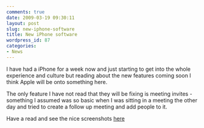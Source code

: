 ```yaml
---
comments: true
date: 2009-03-19 09:30:11
layout: post
slug: new-iphone-software
title: New iPhone software
wordpress_id: 87
categories:
- News
---
```


I have had a iPhone for a week now and just starting to get into the whole experience and culture but reading about the new features coming soon I think Apple will be onto something here.

The only feature I have not read that they will be fixing is meeting invites - something I assumed was so basic when I was sitting in a meeting the other day and tried to create a follow up meeting and add people to it.

Have a read and see the nice screenshots [here](http://www.appleinsider.com/articles/09/03/17/iphone_os_3_0_first_impressions_and_photos.html)
